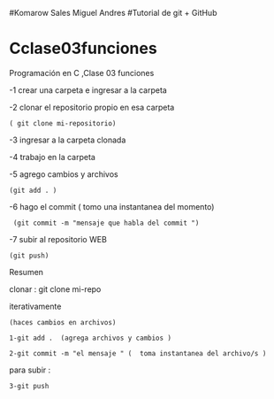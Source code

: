 #Komarow Sales Miguel Andres
#Tutorial de git + GitHub
# Cclase03funciones
Programación en C ,Clase 03  funciones

  -1 crear una carpeta e ingresar a la carpeta

  -2 clonar el repositorio propio en esa carpeta

    ( git clone mi-repositorio)

  -3 ingresar a la carpeta clonada

  -4 trabajo en la carpeta

  -5 agrego cambios y archivos

    (git add . )

  -6 hago el commit ( tomo una instantanea del momento)

     (git commit -m "mensaje que habla del commit ")

  -7 subir al repositorio WEB

    (git push)




Resumen

 clonar : git clone mi-repo


 iterativamente

 	(haces cambios en archivos)

 	1-git add .  (agrega archivos y cambios )

 	2-git commit -m "el mensaje " (  toma instantanea del archivo/s )


para subir :

 	3-git push
